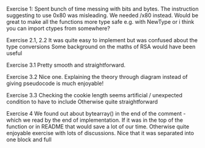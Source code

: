 Exercise 1:
Spent bunch of time messing with bits and bytes.
The instruction suggesting to use 0x80 was misleading. We needed /x80 instead.
Would be great to make all the functions more type safe e.g. with NewType or i think you can import ctypes from somewhere?

Exercise 2.1, 2.2
It was quite easy to implement but was confused about the type conversions
Some background on the maths of RSA would have been useful

Exercise 3.1
Pretty smooth and straightforward.

Exercise 3.2
Nice one. Explaining the theory through diagram instead of giving pseudocode is much enjoyable!

Exercise 3.3
Checking the cookie length seems artificial / unexpected condition to have to include
Otherwise quite straightforward

Exercise 4
We found out about bytearray() in the end of the comment - which we read by the end of implementation. If it was in the top of the function or in README that would save a lot of our time.
Otherwise quite enjoyable exercise with lots of discussions.
Nice that it was separated into one block and full
